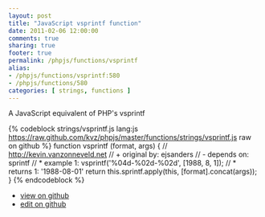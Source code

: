 ```yaml
---
layout: post
title: "JavaScript vsprintf function"
date: 2011-02-06 12:00:00
comments: true
sharing: true
footer: true
permalink: /phpjs/functions/vsprintf
alias:
- /phpjs/functions/vsprintf:580
- /phpjs/functions/580
categories: [ strings, functions ]
---
```

A JavaScript equivalent of PHP's vsprintf
<!-- more -->
{% codeblock strings/vsprintf.js lang:js https://raw.github.com/kvz/phpjs/master/functions/strings/vsprintf.js raw on github %}
function vsprintf (format, args) {
    // http://kevin.vanzonneveld.net
    // +   original by: ejsanders
    // -    depends on: sprintf
    // *     example 1: vsprintf('%04d-%02d-%02d', [1988, 8, 1]);
    // *     returns 1: '1988-08-01'
    return this.sprintf.apply(this, [format].concat(args));
}
{% endcodeblock %}
<ul>
 <li><a href="https://github.com/kvz/phpjs/blob/master/functions/strings/vsprintf.js">view on github</a></li>
 <li><a href="https://github.com/kvz/phpjs/edit/master/functions/strings/vsprintf.js">edit on github</a></li>
</ul>
